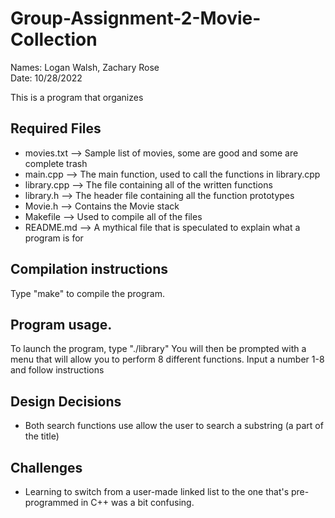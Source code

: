 # Group-Assignment-2-Movie-Collection
Names: Logan Walsh, Zachary Rose  
Date: 10/28/2022

This is a program that organizes

## Required Files
* movies.txt --> Sample list of movies, some are good and some are complete trash
* main.cpp --> The main function, used to call the functions in library.cpp
* library.cpp --> The file containing all of the written functions
* library.h --> The header file containing all the function prototypes
* Movie.h --> Contains the Movie stack
* Makefile --> Used to compile all of the files
* README.md --> A mythical file that is speculated to explain what a program is for

## Compilation instructions

Type "make" to compile the program. 

## Program usage.

To launch the program, type "./library" You will then be prompted with a menu that will allow you to perform 8 different functions. Input a number 1-8 and follow instructions

## Design Decisions

* Both search functions use allow the user to search a substring (a part of the title)

## Challenges 

* Learning to switch from a user-made linked list to the one that's pre-programmed in C++ was a bit confusing. 
